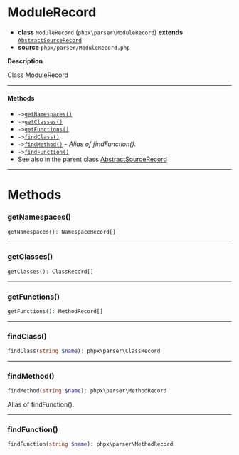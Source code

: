 # ModuleRecord

- **class** `ModuleRecord` (`phpx\parser\ModuleRecord`) **extends** [`AbstractSourceRecord`](https://github.com/jphp-compiler/jphp/blob/master/exts/jphp-parser-ext/api-docs/classes/phpx/parser/AbstractSourceRecord.md)
- **source** `phpx/parser/ModuleRecord.php`

**Description**

Class ModuleRecord

---

#### Methods

- `->`[`getNamespaces()`](#method-getnamespaces)
- `->`[`getClasses()`](#method-getclasses)
- `->`[`getFunctions()`](#method-getfunctions)
- `->`[`findClass()`](#method-findclass)
- `->`[`findMethod()`](#method-findmethod) - _Alias of findFunction()._
- `->`[`findFunction()`](#method-findfunction)
- See also in the parent class [AbstractSourceRecord](https://github.com/jphp-compiler/jphp/blob/master/exts/jphp-parser-ext/api-docs/classes/phpx/parser/AbstractSourceRecord.md)

---
# Methods

<a name="method-getnamespaces"></a>

### getNamespaces()
```php
getNamespaces(): NamespaceRecord[]
```

---

<a name="method-getclasses"></a>

### getClasses()
```php
getClasses(): ClassRecord[]
```

---

<a name="method-getfunctions"></a>

### getFunctions()
```php
getFunctions(): MethodRecord[]
```

---

<a name="method-findclass"></a>

### findClass()
```php
findClass(string $name): phpx\parser\ClassRecord
```

---

<a name="method-findmethod"></a>

### findMethod()
```php
findMethod(string $name): phpx\parser\MethodRecord
```
Alias of findFunction().

---

<a name="method-findfunction"></a>

### findFunction()
```php
findFunction(string $name): phpx\parser\MethodRecord
```